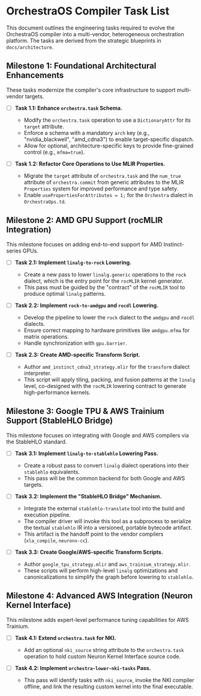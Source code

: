 # OrchestraOS Compiler Task List

This document outlines the engineering tasks required to evolve the OrchestraOS compiler into a multi-vendor, heterogeneous orchestration platform. The tasks are derived from the strategic blueprints in `docs/architecture`.

## Milestone 1: Foundational Architectural Enhancements

These tasks modernize the compiler's core infrastructure to support multi-vendor targets.

-   [ ] **Task 1.1: Enhance `orchestra.task` Schema.**
    -   Modify the `orchestra.task` operation to use a `DictionaryAttr` for its `target` attribute.
    -   Enforce a schema with a mandatory `arch` key (e.g., "nvidia\_blackwell", "amd\_cdna3") to enable target-specific dispatch.
    -   Allow for optional, architecture-specific keys to provide fine-grained control (e.g., `mfma=true`).

-   [ ] **Task 1.2: Refactor Core Operations to Use MLIR Properties.**
    -   Migrate the `target` attribute of `orchestra.task` and the `num_true` attribute of `orchestra.commit` from generic attributes to the MLIR `Properties` system for improved performance and type safety.
    -   Enable `usePropertiesForAttributes = 1;` for the `Orchestra` dialect in `OrchestraOps.td`.

## Milestone 2: AMD GPU Support (rocMLIR Integration)

This milestone focuses on adding end-to-end support for AMD Instinct-series GPUs.

-   [ ] **Task 2.1: Implement `linalg-to-rock` Lowering.**
    -   Create a new pass to lower `linalg.generic` operations to the `rock` dialect, which is the entry point for the `rocMLIR` kernel generator.
    -   This pass must be guided by the "contract" of the `rocMLIR` tool to produce optimal `linalg` patterns.

-   [ ] **Task 2.2: Implement `rock-to-amdgpu` and `rocdl` Lowering.**
    -   Develop the pipeline to lower the `rock` dialect to the `amdgpu` and `rocdl` dialects.
    -   Ensure correct mapping to hardware primitives like `amdgpu.mfma` for matrix operations.
    -   Handle synchronization with `gpu.barrier`.

-   [ ] **Task 2.3: Create AMD-specific Transform Script.**
    -   Author `amd_instinct_cdna3_strategy.mlir` for the `transform` dialect interpreter.
    -   This script will apply tiling, packing, and fusion patterns at the `linalg` level, co-designed with the `rocMLIR` lowering contract to generate high-performance kernels.

## Milestone 3: Google TPU & AWS Trainium Support (StableHLO Bridge)

This milestone focuses on integrating with Google and AWS compilers via the StableHLO standard.

-   [ ] **Task 3.1: Implement `linalg-to-stablehlo` Lowering Pass.**
    -   Create a robust pass to convert `linalg` dialect operations into their `stablehlo` equivalents.
    -   This pass will be the common backend for both Google and AWS targets.

-   [ ] **Task 3.2: Implement the "StableHLO Bridge" Mechanism.**
    -   Integrate the external `stablehlo-translate` tool into the build and execution pipeline.
    -   The compiler driver will invoke this tool as a subprocess to serialize the textual `stablehlo` IR into a versioned, portable bytecode artifact.
    -   This artifact is the handoff point to the vendor compilers (`xla_compile`, `neuronx-cc`).

-   [ ] **Task 3.3: Create Google/AWS-specific Transform Scripts.**
    -   Author `google_tpu_strategy.mlir` and `aws_trainium_strategy.mlir`.
    -   These scripts will perform high-level `linalg` optimizations and canonicalizations to simplify the graph before lowering to `stablehlo`.

## Milestone 4: Advanced AWS Integration (Neuron Kernel Interface)

This milestone adds expert-level performance tuning capabilities for AWS Trainium.

-   [ ] **Task 4.1: Extend `orchestra.task` for NKI.**
    -   Add an optional `nki_source` string attribute to the `orchestra.task` operation to hold custom Neuron Kernel Interface source code.

-   [ ] **Task 4.2: Implement `orchestra-lower-nki-tasks` Pass.**
    -   This pass will identify tasks with `nki_source`, invoke the NKI compiler offline, and link the resulting custom kernel into the final executable.
